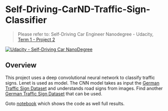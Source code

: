 # Self-Driving-CarND-Traffic-Sign-Classifier
> Please refer to: Self-Driving Car Engineer Nanodegree - Udacity, [Term 1 - Project 2](https://github.com/udacity/CarND-Traffic-Sign-Classifier-Project)

[![Udacity - Self-Driving Car NanoDegree](https://s3.amazonaws.com/udacity-sdc/github/shield-carnd.svg)](http://www.udacity.com/drive)

## Overview
This project uses a deep convolutional neural network to classify traffic signs. Lenet is used as model.
The CNN model takes as input the [German Traffic Sign Dataset](https://s3.amazonaws.com/video.udacity-data.com/topher/2017/February/5898cd6f_traffic-signs-data/traffic-signs-data.zip) and understands road signs from images. Find another [German Traffic Sign Dataset](http://benchmark.ini.rub.de/?section=gtsrb&subsection=dataset) that can be used.

Goto [notebook](Traffic_Sign_Classifier.ipynb) which shows the code as well full results.  
